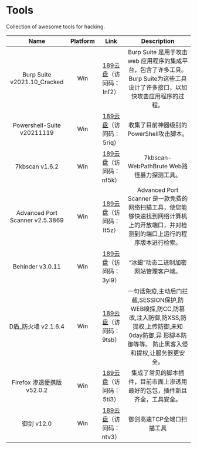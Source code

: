 # Tools

Collection of awesome tools for hacking.


| Name | Platform | Link | Description |
|:--:|:---:|:---:|:---:|
| Burp Suite v2021.10_Cracked | Win | [189云盘](https://cloud.189.cn/web/share?code=I7r6VnBJjEri)（访问码：lnf2） | Burp Suite 是用于攻击web 应用程序的集成平台，包含了许多工具。Burp Suite为这些工具设计了许多接口，以加快攻击应用程序的过程。 |
| Powershell-Suite v20211119 | Win | [189云盘](https://cloud.189.cn/web/share?code=zYB7RrMrAzyi)（访问码：5riq） | 收集了目前神器级别的PowerShell攻击脚本。 |
| 7kbscan v1.6.2 | Win | [189云盘](https://cloud.189.cn/web/share?code=qUFzYjEJFNb2)（访问码：nf5k） | 7kbscan-WebPathBrute Web路径暴力探测工具。 |
| Advanced Port Scanner v2.5.3869 | Win | [189云盘](https://cloud.189.cn/web/share?code=iMNVJfFV7BJ3)（访问码：lt5z） | Advanced Port Scanner 是一款免费的网络扫描工具，使您能够快速找到网络计算机上的开放端口，并对检测到的端口上运行的程序版本进行检索。 |
| Behinder v3.0.11 | Win | [189云盘](https://cloud.189.cn/web/share?code=MJVBv2Mv6rum)（访问码：3yl9） | “冰蝎”动态二进制加密网站管理客户端。 |
| D盾_防火墙 v2.1.6.4 | Win | [189云盘](https://cloud.189.cn/web/share?code=Mnuyqyv2aEZn)（访问码：9tsb） | 一句话免疫,主动后门拦截,SESSION保护,防WEB嗅探,防CC,防篡改,注入防御,防XSS,防提权,上传防御,未知0day防御,异 形脚本防御等等。 防止黑客入侵和提权,让服务器更安全。 |
| Firefox 渗透便携版v52.0.2 | Win | [189云盘](https://cloud.189.cn/web/share?code=2qYBnuaMN7V3)（访问码：5ti3） | 集成了常见的脚本插件，目前市面上渗透用最好的包包，插件新且齐全，工具安全。 |
| 御剑 v12.0 | Win | [189云盘](https://cloud.189.cn/web/share?code=MRfyM3VRR73e)（访问码：ntv3） | 御剑高速TCP全端口扫描工具 |
